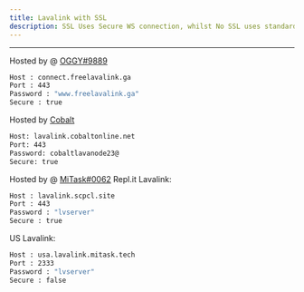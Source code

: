 ```yaml
---
title: Lavalink with SSL
description: SSL Uses Secure WS connection, whilst No SSL uses standard WS. if you want to use the SSL lavalink you need to make sure your bot uses that protocol.
---
```


---
Hosted by @ [OGGY#9889](https://bit.ly/freelavalink)
```bash
Host : connect.freelavalink.ga
Port : 443
Password : "www.freelavalink.ga"
Secure : true
```

Hosted by [Cobalt](https://github.com/cobaltgit)
```bash
Host: lavalink.cobaltonline.net
Port: 443
Password: cobaltlavanode23@
Secure: true
```

Hosted by @ [MiTask#0062](https://github.com/MrMasrozYTLIVE)
Repl.it Lavalink:
```bash
Host : lavalink.scpcl.site
Port : 443
Password : "lvserver"
Secure : true
```

US Lavalink:
```bash
Host : usa.lavalink.mitask.tech
Port : 2333
Password : "lvserver"
Secure : false
```

